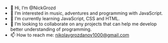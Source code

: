 - 👋 Hi, I’m @NickGrozd
- 👀 I’m interested in music, adventures and programming with JavaScript.
- 🌱 I’m currently learning JavaScript, CSS and HTML.
- 💞️ I’m looking to collaborate on any projects that can help me develop better understanding of programming.
- 📫 How to reach me: nikolaygrozdanov1000@gmail.com

<!---
NickGrozd/NickGrozd is a ✨ special ✨ repository because its `README.md` (this file) appears on your GitHub profile.
You can click the Preview link to take a look at your changes.
--->
